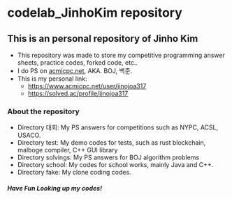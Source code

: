 # codelab_JinhoKim repository

## This is an personal repository of Jinho Kim

+ This repository was made to store my competitive programming answer sheets, practice codes, forked code, etc..
+ I do PS on <a href = "https://acmicpc.net">acmicpc.net</a>, AKA. BOJ, 백준.
+ This is my personal link: 
  * https://www.acmicpc.net/user/jinojoa317 
  * https://solved.ac/profile/jinojoa317

### About the repository

+ Directory 대회: My PS answers for competitions such as NYPC, ACSL, USACO.
+ Directory test: My demo codes for tests, such as rust blockchain, malboge compiler, C++ GUI library
+ Directory solvings: My PS answers for BOJ algorithm problems
+ Directory school: My codes for school works, mainly Java and C++.
+ Directory fake: My clone coding codes.

#### *Have Fun Looking up my codes!*
